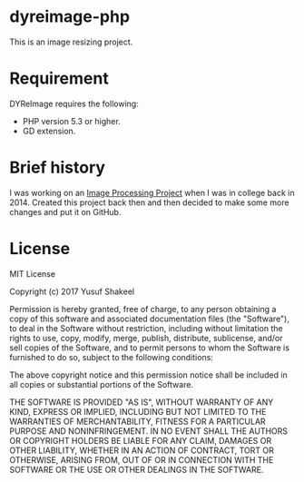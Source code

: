 # dyreimage-php
This is an image resizing project.


# Requirement
DYReImage requires the following:
* PHP version 5.3 or higher.
* GD extension.

# Brief history
I was working on an [Image Processing Project](https://github.com/yusufshakeel/Java-Image-Processing-Project) when I was in college back in 2014. Created this project back then and then decided to make some more changes and put it on GitHub.


# License

MIT License

Copyright (c) 2017 Yusuf Shakeel

Permission is hereby granted, free of charge, to any person obtaining a copy
of this software and associated documentation files (the "Software"), to deal
in the Software without restriction, including without limitation the rights
to use, copy, modify, merge, publish, distribute, sublicense, and/or sell
copies of the Software, and to permit persons to whom the Software is
furnished to do so, subject to the following conditions:

The above copyright notice and this permission notice shall be included in all
copies or substantial portions of the Software.

THE SOFTWARE IS PROVIDED "AS IS", WITHOUT WARRANTY OF ANY KIND, EXPRESS OR
IMPLIED, INCLUDING BUT NOT LIMITED TO THE WARRANTIES OF MERCHANTABILITY,
FITNESS FOR A PARTICULAR PURPOSE AND NONINFRINGEMENT. IN NO EVENT SHALL THE
AUTHORS OR COPYRIGHT HOLDERS BE LIABLE FOR ANY CLAIM, DAMAGES OR OTHER
LIABILITY, WHETHER IN AN ACTION OF CONTRACT, TORT OR OTHERWISE, ARISING FROM,
OUT OF OR IN CONNECTION WITH THE SOFTWARE OR THE USE OR OTHER DEALINGS IN THE
SOFTWARE.
